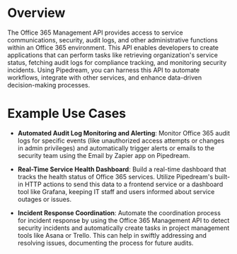 # Overview

The Office 365 Management API provides access to service communications, security, audit logs, and other administrative functions within an Office 365 environment. This API enables developers to create applications that can perform tasks like retrieving organization's service status, fetching audit logs for compliance tracking, and monitoring security incidents. Using Pipedream, you can harness this API to automate workflows, integrate with other services, and enhance data-driven decision-making processes.

# Example Use Cases

- **Automated Audit Log Monitoring and Alerting**: Monitor Office 365 audit logs for specific events (like unauthorized access attempts or changes in admin privileges) and automatically trigger alerts or emails to the security team using the Email by Zapier app on Pipedream.

- **Real-Time Service Health Dashboard**: Build a real-time dashboard that tracks the health status of Office 365 services. Utilize Pipedream's built-in HTTP actions to send this data to a frontend service or a dashboard tool like Grafana, keeping IT staff and users informed about service outages or issues.

- **Incident Response Coordination**: Automate the coordination process for incident response by using the Office 365 Management API to detect security incidents and automatically create tasks in project management tools like Asana or Trello. This can help in swiftly addressing and resolving issues, documenting the process for future audits.
